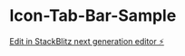 # Icon-Tab-Bar-Sample

[Edit in StackBlitz next generation editor ⚡️](https://stackblitz.com/~/github.com/CaiCharles01/Icon-Tab-Bar-Sample)
